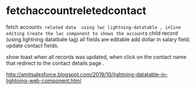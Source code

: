 # fetchaccountreletedcontact
fetch account`s related data  using lwc lightning-datatable , inline editing
Create the lwc component to shows the account`s child record (using lightning datatbale tag)
all fields are editable 
add dollar  in salary field.
update contact  fields.

show toast when all records was updated,
when click on the contact name that redirect to the contact details page .

http://amitsalesforce.blogspot.com/2019/10/lightning-datatable-in-lightning-web-component.html
